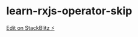 # learn-rxjs-operator-skip

[Edit on StackBlitz ⚡️](https://stackblitz.com/edit/learn-rxjs-operator-skip)